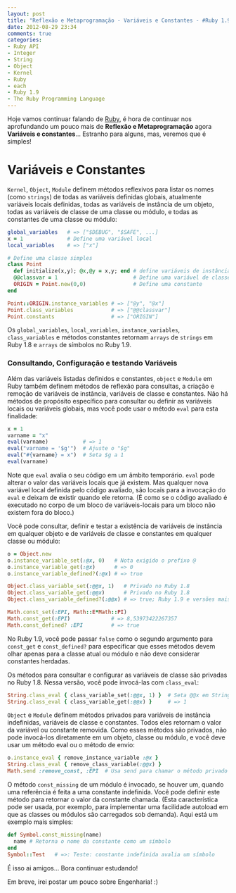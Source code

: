 ```yaml
---
layout: post
title: "Reflexão e Metaprogramação - Variáveis e Constantes - #Ruby 1.9 - Part III"
date: 2012-08-29 23:34
comments: true
categories: 
- Ruby API
- Integer
- String
- Object
- Kernel
- Ruby
- each
- Ruby 1.9
- The Ruby Programming Language
---
```


<p>Hoje vamos continuar falando de <a href="http://www.ruby-doc.org/core-1.9.2/">Ruby</a>, é hora de continuar nos aprofundando um pouco mais de
<b>Reflexão e Metaprogramação</b> agora <b>Variáveis e constantes</b>... Estranho para alguns, mas, veremos que é simples!</p>

<h1>Variáveis e Constantes</h1>

`Kernel`, `Object`, `Module` definem métodos reflexivos para listar os nomes (como `strings`) de todas as variáveis definidas globais, atualmente
variáveis locais definidas, todas as variáveis de instância de um objeto, todas as variáveis de classe de uma classe ou módulo, e todas as constantes
de uma classe ou módulo:

``` ruby Variaveis e Constantes
global_variables   # => ["$DEBUG", "$SAFE", ...]
x = 1              # Define uma variável local
local_variables    # => ["x"]

# Define uma classe simples
class Point
  def initialize(x,y); @x,@y = x,y; end # define variáveis de instância
  @@classvar = 1                        # Define uma variável de classe
  ORIGIN = Point.new(0,0)               # Define uma constante
end

Point::ORIGIN.instance_variables # => ["@y", "@x"]
Point.class_variables            # => ["@@classvar"]
Point.constants                  # => ["ORIGIN"]
```

Os `global_variables`, `local_variables`, `instance_variables`, `class_variables` e métodos constantes retornam `arrays` de `strings` em Ruby 1.8 e
`arrays` de símbolos no Ruby 1.9.

<!--more-->
<h3>Consultando, Configuração e testando Variáveis</h3>

Além das variáveis listadas definidos e constantes, `object` e `Module` em Ruby também definem métodos de reflexão para consultas, a criação e
remoção de variáveis de instância, variáveis de classe e constantes. Não há métodos de propósito específico para consultar ou definir as variáveis 
locais ou variáveis globais, mas você pode usar o método `eval` para esta finalidade:

``` ruby Configurando Variavel
x = 1
varname = "x"
eval(varname)           # => 1
eval("varname = '$g'")  # Ajuste o "$g"
eval("#{varname} = x")  # Seta $g a 1
eval(varname)           
```

Note que `eval` avalia o seu código em um âmbito temporário. `eval` pode alterar o valor das variáveis locais que já existem. Mas qualquer nova 
variável local definida pelo código avaliado, são locais para a invocação do `eval` e deixam de existir quando ele retorna. (É como se o código
avaliado é executado no corpo de um bloco de variáveis-locais para um bloco não existem fora do bloco.)

Você pode consultar, definir e testar a existência de variáveis de instância em qualquer objeto e de variáveis de classe e constantes em qualquer
classe ou módulo:

``` ruby Consultar Variavel
o = Object.new
o.instance_variable_set(:@x, 0)   # Nota exigido o prefixo @
o.instance_variable_get(:@x)      # => 0
o.instance_variable_defined?(:@x) # => true

Object.class_variable_set(:@@x, 1)   # Privado no Ruby 1.8
Object.class_variable_get(:@@x)      # Privado no Ruby 1.8
Object.class_variable_defined?(:@@x) # => true; Ruby 1.9 e versões mais novas

Math.const_set(:EPI, Math::E*Math::PI)
Math.const_get(:EPI)             # => 8,53973422267357
Math.const_defined? :EPI         # => true
```

No Ruby 1.9, você pode passar `false` como o segundo argumento para `const_get` e `const_defined?` para especificar que esses métodos devem olhar
apenas para a classe atual ou módulo e não deve considerar constantes herdadas.

Os métodos para consultar e configurar as variáveis de classe são privadas no Ruby 1.8. Nessa versão, você pode invocá-las com `class_eval`:

``` ruby class_eval
String.class_eval { class_variable_set(:@@x, 1) }  # Seta @@x em String
String.class_eval { class_variable_get(:@@x) }     # => 1
```

`Object` e `Module` definem métodos privados para variáveis de instância indefinidas, variáveis de classe e constantes. Todos eles retornam o valor
da variável ou constante removida. Como esses métodos são privados, não pode invocá-los diretamente em um objeto, classe ou módulo, e você deve usar
um método eval ou o método de envio:

``` ruby instance_eval
o.instance_eval { remove_instance_variable :@x }
String.class_eval { remove_class_variable(:@@x) }
Math.send :remove_const, :EPI  # Usa send para chamar o método privado
```

O método `const_missing` de um módulo é invocado, se houver um, quando uma referência é feita a uma constante indefinida. Você pode definir este 
método para retornar o valor da constante chamada. (Esta característica pode ser usada, por exemplo, para implementar uma facilidade autoload em que
as classes ou módulos são carregados sob demanda). Aqui está um exemplo mais simples:

``` ruby cons_missing
def Symbol.const_missing(name)
  name # Retorna o nome da constante como um símbolo
end
Symbol::Test   # =>: Teste: constante indefinida avalia um símbolo
```

É isso ai amigos... Bora continuar estudando!

Em breve, irei postar um pouco sobre Engenharia! :)